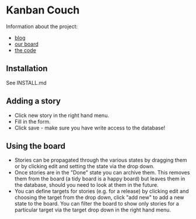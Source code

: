 Kanban Couch
===========================
Information about the project:
 * [blog](http://kanbancouch.posterous.com/)
 * [our board](https://drsm79.cloudant.com/couch-kanban/_design/kanbancouch/index.html)
 * [the code](https://github.com/drsm79/CouchDB-Kanban-Board/)

Installation
--------------------------
See INSTALL.md

Adding a story
--------------------------
 * Click new story in the right hand menu.
 * Fill in the form.
 * Click save - make sure you have write access to the database!

Using the board
--------------------------
 * Stories can be propagated through the various states by dragging them or by clicking edit and setting the state via the drop down.
 * Once stories are in the "Done" state you can archive them. This removes them from the board (a tidy board is a happy board) but leaves them in the database, should you need to look at them in the future.
 * You can define targets for stories (e.g. for a release) by clicking edit and choosing the target from the drop down, click "add new" to add a new state to the board. You can filter the board to show only stories for a particular target via the target drop down in the right hand menu.